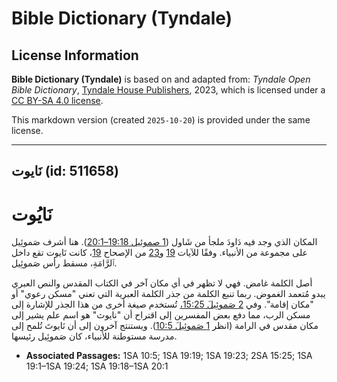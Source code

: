 # Bible Dictionary (Tyndale)

## License Information

**Bible Dictionary (Tyndale)** is based on and adapted from: _Tyndale Open Bible Dictionary_, [Tyndale House Publishers](https://tyndaleopenresources.com/), 2023, which is licensed under a [CC BY-SA 4.0 license](https://creativecommons.org/licenses/by-sa/4.0/legalcode.en).

This markdown version (created `2025-10-20`) is provided under the same license.



--------------------------------

## نَايوت (id: 511658)

نَايُوت
=======

المكان الذي وجد فيه دَاودَ ملجأ من شَاول ([1 صموئيل 19:18–20:1](https://ref.ly/1Sam19:18-1Sam20:1)). هنا أشرف صَموئِيل على مجموعة من الأنبياء. وفقًا للآيات [19](https://ref.ly/1Sam19:19) و[23](https://ref.ly/1Sam19:23) من الإصحاح [19](https://ref.ly/1Sam19:1-1Sam19:24)، كانت نَايوت تقع داخل ٱلرَّامَةِ، مسقط رأس صَموئِيل.

أصل الكلمة غامض. فهي لا تظهر في أي مكان آخر في الكتاب المقدس والنص العبري يبدو مُتعمد الغموض. ربما تنبع الكلمة من جذر الكلمة العبرية التي تعني "مسكن رعوي" أو "مكان إقامة". وفي [2 صَموئِيلَ 15:25،](https://ref.ly/2Sam15:25) تُستخدم صيغة أخرى من هذا الجذر للإشارة إلى مسكن الرب، مما دفع بعض المفسرين إلى اقتراح أن "نايوث" هو اسم علم يشير إلى مكان مقدس في الرامة (انظر [1 صَموئِيلَ 10:5](https://ref.ly/1Sam10:5)). ويستنتج آخرون إلى أن نَايوتَ تُلمح إلى مدرسة مستوطنة للأنبياء، كان صَموئِيل رئيسها.

* **Associated Passages:** 1SA 10:5; 1SA 19:19; 1SA 19:23; 2SA 15:25; 1SA 19:1–1SA 19:24; 1SA 19:18–1SA 20:1

